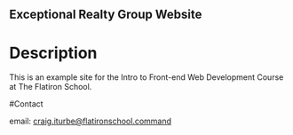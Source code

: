Exceptional Realty Group Website
---

# Description

This is an example site for the Intro to Front-end Web Development Course at The Flatiron School.

#Contact

email: craig.iturbe@flatironschool.command
